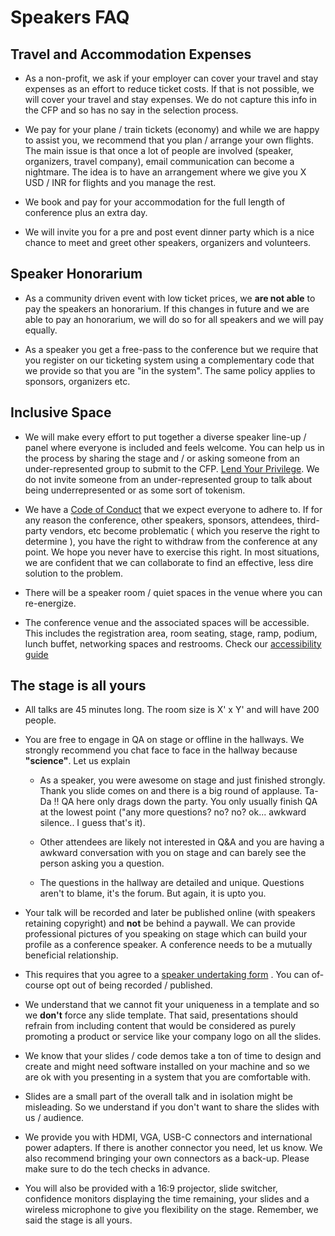 # Speakers FAQ

## Travel and Accommodation Expenses

- As a non-profit, we ask if your employer can cover your travel and stay expenses as an effort to reduce ticket costs. If that is not possible, we will cover your travel and stay expenses. We do not capture this info in the CFP and so has no say in the selection process.

- We pay for your plane / train tickets (economy) and while we are happy to assist you, we recommend that you plan / arrange your own flights. The main issue is that once a lot of people are involved (speaker, organizers, travel company), email communication can become a nightmare. The idea is to have an arrangement where we give you X USD / INR for flights and you manage the rest.

- We book and pay for your accommodation for the full length of conference plus an extra day.

- We will invite you for a pre and post event dinner party which is a nice chance to meet and greet other speakers, organizers and volunteers.

## Speaker Honorarium

- As a community driven event with low ticket prices, we **are not able** to pay the speakers an honorarium. If this changes in future and we are able to pay an honorarium, we will do so for all speakers and we will pay equally.

- As a speaker you get a free-pass to the conference but we require that you register on our ticketing system using a complementary code that we provide so that you are "in the system". The same policy applies to sponsors, organizers etc.

## Inclusive Space

- We will make every effort to put together a diverse speaker line-up / panel where everyone is included and feels welcome. You can help us in the process by sharing the stage and / or asking someone from an under-represented group to submit to the CFP. [Lend Your Privilege](https://www.youtube.com/watch?v=8Nvg-MMtN_A). We do not invite someone from an under-represented group to talk about being underrepresented or as some sort of tokenism.

- We have a [Code of Conduct](../CODE_OF_CONDUCT.md) that we expect everyone to adhere to. If for any reason the conference, other speakers, sponsors, attendees, third-party vendors, etc become problematic ( which you reserve the right to determine ), you have the right to withdraw from the conference at any point. We hope you never have to exercise this right. In most situations, we are confident that we can collaborate to find an effective, less dire solution to the problem.

- There will be a speaker room / quiet spaces in the venue where you can re-energize.

- The conference venue and the associated spaces will be accessible. This includes the registration area, room seating, stage, ramp, podium, lunch buffet, networking spaces and restrooms. Check our [accessibility guide](../general/ACCESSIBILITY.md)

## The stage is all yours

- All talks are 45 minutes long. The room size is X' x Y' and will have 200 people.

- You are free to engage in QA on stage or offline in the hallways. We strongly recommend you chat face to face in the hallway because **"science"**. Let us explain

  - As a speaker, you were awesome on stage and just finished strongly. Thank you slide comes on and there is a big round of applause. Ta-Da !! QA here only drags down the party. You only usually finish QA at the lowest point ("any more questions? no? no? ok... awkward silence.. I guess that's it).

  - Other attendees are likely not interested in Q&A and you are having a awkward conversation with you on stage and can barely see the person asking you a question.

  - The questions in the hallway are detailed and unique. Questions aren't to blame, it's the forum. But again, it is upto you.

- Your talk will be recorded and later be published online (with speakers retaining copyright) and **not** be behind a paywall. We can provide professional pictures of you speaking on stage which can build your profile as a conference speaker. A conference needs to be a mutually beneficial relationship.

- This requires that you agree to a [speaker undertaking form](./speaker-undertaking.md) . You can of-course opt out of being recorded / published.

- We understand that we cannot fit your uniqueness in a template and so we **don't** force any slide template. That said, presentations should refrain from including content that would be considered as purely promoting a product or service like your company logo on all the slides.

- We know that your slides / code demos take a ton of time to design and create and might need software installed on your machine and so we are ok with you presenting in a system that you are comfortable with.

- Slides are a small part of the overall talk and in isolation might be misleading. So we understand if you don't want to share the slides with us / audience.

- We provide you with HDMI, VGA, USB-C connectors and international power adapters. If there is another connector you need, let us know. We also recommend bringing your own connectors as a back-up. Please make sure to do the tech checks in advance.

- You will also be provided with a 16:9 projector, slide switcher, confidence monitors displaying the time remaining, your slides and a wireless microphone to give you flexibility on the stage. Remember, we said the stage is all yours.
